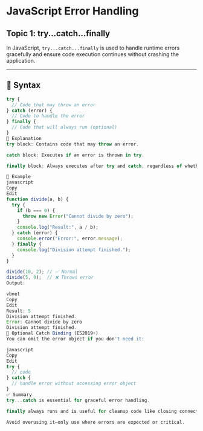 # JavaScript Error Handling
## Topic 1: try...catch...finally

In JavaScript, `try...catch...finally` is used to handle runtime errors gracefully and ensure code execution continues without crashing the application.

---

## 🔹 Syntax

```javascript
try {
  // Code that may throw an error
} catch (error) {
  // Code to handle the error
} finally {
  // Code that will always run (optional)
}
🔹 Explanation
try block: Contains code that may throw an error.

catch block: Executes if an error is thrown in try.

finally block: Always executes after try and catch, regardless of whether an error occurred.

🔸 Example
javascript
Copy
Edit
function divide(a, b) {
  try {
    if (b === 0) {
      throw new Error("Cannot divide by zero");
    }
    console.log("Result:", a / b);
  } catch (error) {
    console.error("Error:", error.message);
  } finally {
    console.log("Division attempt finished.");
  }
}

divide(10, 2); // ✅ Normal
divide(5, 0);  // ❌ Throws error
Output:

vbnet
Copy
Edit
Result: 5
Division attempt finished.
Error: Cannot divide by zero
Division attempt finished.
🔹 Optional Catch Binding (ES2019+)
You can omit the error object if you don't need it:

javascript
Copy
Edit
try {
  // code
} catch {
  // handle error without accessing error object
}
✅ Summary
try...catch is essential for graceful error handling.

finally always runs and is useful for cleanup code like closing connections or stopping loaders.

Avoid overusing it—only use where errors are expected or critical.

